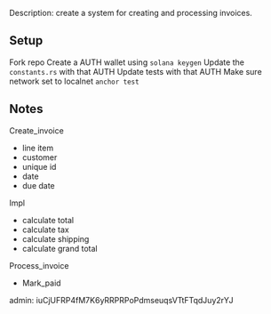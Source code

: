Description: create a system for creating and processing invoices.

## Setup

Fork repo
Create a AUTH wallet using `solana keygen`
Update the `constants.rs` with that AUTH
Update tests with that AUTH
Make sure network set to localnet 
`anchor test`

## Notes

Create_invoice
- line item
- customer
- unique id
- date
- due date

Impl
- calculate total
- calculate tax
- calculate shipping
- calculate grand total

Process_invoice
- Mark_paid

admin: iuCjUFRP4fM7K6yRRPRPoPdmseuqsVTtFTqdJuy2rYJ
